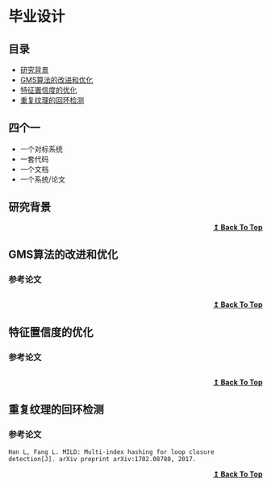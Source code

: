 # 毕业设计

## 目录
- [研究背景](#研究背景)
- [GMS算法的改进和优化](#GMS算法的改进和优化)
- [特征置信度的优化](#特征置信度的优化)
- [重复纹理的回环检测](#重复纹理的回环检测)

## 四个一
* 一个对标系统
* 一套代码
* 一个文档
* 一个系统/论文

## 研究背景

<div align="right">
    <b><a href="#目录">↥ Back To Top</a></b>
</div>


## GMS算法的改进和优化
### 参考论文
```

```

<div align="right">
    <b><a href="#目录">↥ Back To Top</a></b>
</div>


## 特征置信度的优化
### 参考论文
```

```
<div align="right">
    <b><a href="#目录">↥ Back To Top</a></b>
</div>


## 重复纹理的回环检测

### 参考论文

```
Han L, Fang L. MILD: Multi-index hashing for loop closure detection[J]. arXiv preprint arXiv:1702.08780, 2017.

```

<div align="right">
    <b><a href="#目录">↥ Back To Top</a></b>
</div>

